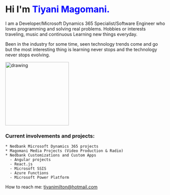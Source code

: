 # Hi I'm **<span style="color:blue">Tiyani Magomani.</span>**

I am a Developer/Microsoft Dynamics 365 Specialist/Software Engineer who loves programming and solving real problems.
Hobbies or interests traveling, music and continuous Learning new things everyday.

Been in the industry for some time, seen technology trends come and go but the most interesting thing is learning never stops and the technology never stops evolving.



<img src="https://lh3.googleusercontent.com/dFbokxC1GMnpwJSvu8PLhSUEFSrNYdh6dusiKUvVyrP6bMsuoKeici5BCN_8NgZRb7NFQQDVc4RiBRJYjm6llbewn458CEZnClfdkbI8K1SNDcu5yPWIGhc05ZNRcFZTpJbASJcnG408ebx4oIenMT_zkUmVywpwc9BGEv-bjwC48GFlw5HEGFrAyUuX5TtKdFj_SUbP0H_I7fSpgbMIXqyf2NDwjqA0Qi1EOy4cI6CU6DJgEP0dkHQHAnfGuHblNOa7t7Z2bXeQ3Pf8vwIP0WEZ_h3ZvrrFwtvtjdULFBOXf2dAIty-qvuKD5b4kGXkzfkVUaS913e0akPujXC2qsgCDLe_y3Q_pv87GedStGbzgIczFh33OBYGNyZ_5vvBKaUBY2xnYM3GJRXPR70yHNFKmrYgcIxWHpbXvC0_J3qgTTBaye4pfkmjIYiSy2SpI7YjsiQ9IKlx1pq2wdumR_101U-3dHQPpIqxYsvHXxZZmIXVSshNQaZ-Z7xcMR1ukSaoDgusViXSVBs-w9LyiFE7HhRsI1LIMP1P1WP3zL9yTI3sMnUCwVNIDByuGbO1iQ1M_ZxGYDPbCxNFLVsktMPiUG_zQehBKMHkr6G4vLPnHlWEkf75GktUbBwd4nq2liT_B-oQI7v3YgVwQO_RH6aVaz2c6hQgsoxr873GccHzt62VfoYSDpvJ_Sb_aSxrxSdZPrH2JY8tfhRzD9h7xaJXICPihesFM-4mAoS7J_7hbYHFhjIvgxVjr1K-JrU=w2258-h1504-no?authuser=0
" alt="drawing" width="200" />
### Current involvements and projects:

    * Nedbank Microsoft Dynamics 365 projects
    * Magomani Media Projects (Video Production & Radio)  
    * Nedbank Customizations and Custom Apps
      - Angular projects
      - React.js
      - Microsoft SSIS
      - Azure Functions
      - Microsoft Power Platform 

How to reach me: tiyanimilton@hotmail.com
